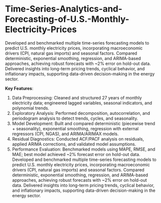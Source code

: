 # Time-Series-Analytics-and-Forecasting-of-U.S.-Monthly-Electricity-Prices

Developed and benchmarked multiple time-series forecasting models to predict U.S. monthly electricity prices, incorporating macroeconomic drivers (CPI, natural gas imports) and seasonal factors. Compared deterministic, exponential smoothing, regression, and ARIMA-based approaches, achieving robust forecasts with ~2% error on hold-out data. Delivered insights into long-term pricing trends, cyclical behavior, and inflationary impacts, supporting data-driven decision-making in the energy sector.

**Key Features**:
1. Data Preprocessing: Cleaned and structured 27 years of monthly electricity data; engineered lagged variables, seasonal indicators, and polynomial trends.
2. Exploratory Analysis: Performed decomposition, autocorrelation, and periodogram analysis to detect trends, cycles, and seasonality.
3. Model Development: Built and compared deterministic (piecewise trend + seasonality), exponential smoothing, regression with external regressors (CPI, NGAS), and ARIMA/ARIMAX models.
4. Residual Diagnostics: Conducted ACF/PACF analysis on residuals, applied ARIMA corrections, and validated model assumptions.
5. Performance Evaluation: Benchmarked models using MAPE, RMSE, and MAE; best model achieved ~2% forecast error on hold-out data.
Developed and benchmarked multiple time-series forecasting models to predict U.S. monthly electricity prices, incorporating macroeconomic drivers (CPI, natural gas imports) and seasonal factors. Compared deterministic, exponential smoothing, regression, and ARIMA-based approaches, achieving robust forecasts with ~2% error on hold-out data. Delivered insights into long-term pricing trends, cyclical behavior, and inflationary impacts, supporting data-driven decision-making in the energy sector. 
